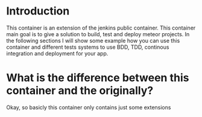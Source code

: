 # Introduction
This container is an extension of the jenkins public container. This container main goal is to give a solution to build, test and deploy meteor projects. In the following sections I will show some example how you can use this container and different tests systems to use BDD, TDD, continous integration and deployment for your app.

# What is the difference between this container and the originally?

Okay, so basicly this container only contains just some extensions
